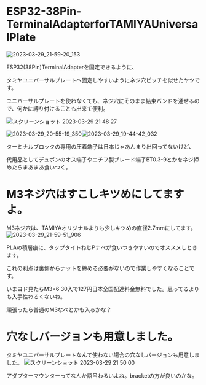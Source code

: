 # ESP32-38Pin-TerminalAdapterforTAMIYAUniversalPlate
![2023-03-29_21-59-20_153](https://user-images.githubusercontent.com/88123439/228544347-1fae6804-768c-4fe5-9af0-eff1d9b560a0.jpeg)

ESP32(38Pin)TerminalAdapterを固定できるように、

タミヤユニバーサルプレートへ固定しやすいようにネジ穴ピッチを似せたヤツです。

ユニバーサルプレートを使わなくても、ネジ穴にそのまま結束バンドを通せるので、何かに縛り付けることも出来て便利。

![スクリーンショット 2023-03-29 21 48 27](https://user-images.githubusercontent.com/88123439/228540224-3ddcec7a-2285-4ac3-89ab-11763261f1ef.png)



![2023-03-29_20-55-19_350](https://user-images.githubusercontent.com/88123439/228541742-ecc6d2e8-b5e9-46a5-a165-fba966255676.jpg)![2023-03-29_19-44-42_032](https://user-images.githubusercontent.com/88123439/228542539-463b8d60-f92d-4202-874c-4061503e9fe9.jpeg)


ターミナルブロックの専用の圧着端子は日本じゃあんまり出回ってないけど、

代用品としてデュポンのオス端子やニチフ製ブレード端子BT0.3-9とかをネジ締めたらまあまあ食いつく。


# M3ネジ穴はすこしキツめにしてますよ。

M3ネジ穴は、TAMIYAオリジナルよりも少しキツめの直径2.7mmにしてます。
![2023-03-29_21-59-51_906](https://user-images.githubusercontent.com/88123439/228544363-921b9e1a-95f2-4d01-bdc3-5a71cd265b34.jpeg)

PLAの積層痕に、タップタイトねじPナベが食いつきやすいのでオススメしときます。

これの利点は裏側からナットを締める必要がないので作業しやすくなることです。

いまヨド見たらM3×6 30入で127円日本全国配達料金無料でした。思ってるよりも入手性わるくないね。

頑張ったら普通のM3なべとかも入るかな？



# 穴なしバージョンも用意しました。

 タミヤユニバーサルプレートなんて使わない場合の穴なしバージョンも用意しました。
![スクリーンショット 2023-03-29 21 50 00](https://user-images.githubusercontent.com/88123439/228540760-1fe96fdd-2cd1-4f35-b09b-18e6ac4ed9bc.png)


アダプターマウンターってなんか語呂わるいよね。bracketの方が良いのかな。

